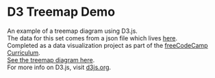 # D3 Treemap Demo
An example of a treemap diagram using D3.js. </br>
The data for this set comes from a json file which lives [here](https://cdn.rawgit.com/freeCodeCamp/testable-projects-fcc/a80ce8f9/src/data/tree_map/movie-data.json).</br>
Completed as a data visualization project as part of the [freeCodeCamp Curriculum](https://learn.freecodecamp.org/).</br>
[See the treemap diagram here](https://willjw3.github.io/d3-Treemap-Diagram-Demo/).</br> 
For more info on D3.js, visit [d3js.org](https://d3js.org/).
